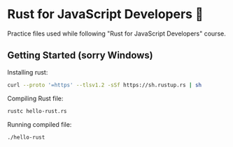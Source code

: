 # Rust for JavaScript Developers 🦀

Practice files used while following "Rust for JavaScript Developers" course.

## Getting Started (sorry Windows)

Installing rust:

```bash
curl --proto '=https' --tlsv1.2 -sSf https://sh.rustup.rs | sh
```

Compiling Rust file:

```bash
rustc hello-rust.rs
```

Running compiled file:
```bash
./hello-rust
```
